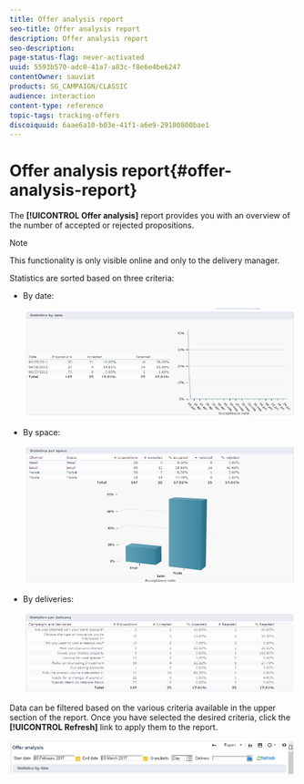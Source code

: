 ```yaml
---
title: Offer analysis report
seo-title: Offer analysis report
description: Offer analysis report
seo-description: 
page-status-flag: never-activated
uuid: 5593b570-adc0-41a7-a83c-f8e6e4be6247
contentOwner: sauviat
products: SG_CAMPAIGN/CLASSIC
audience: interaction
content-type: reference
topic-tags: tracking-offers
discoiquuid: 6aae6a10-b03e-41f1-a6e9-29100800bae1
---
```


# Offer analysis report{#offer-analysis-report}

The **[!UICONTROL Offer analysis]** report provides you with an overview of the number of accepted or rejected propositions.

>[!NOTE]
>
>This functionality is only visible online and only to the delivery manager.

Statistics are sorted based on three criteria:

* By date:

  ![](assets/offer_report_perdate.png)

* By space:

  ![](assets/offer_report_perspaces.png)

* By deliveries:

  ![](assets/offer_report_perdeliveries.png)

Data can be filtered based on the various criteria available in the upper section of the report. Once you have selected the desired criteria, click the **[!UICONTROL Refresh]** link to apply them to the report. 

![](assets/offer_report_criteria.png)

